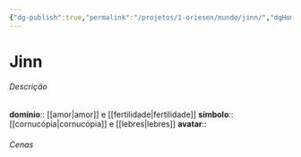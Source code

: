 ```yaml
---
{"dg-publish":true,"permalink":"/projetos/1-oriesen/mundo/jinn/","dgHomeLink":true,"dgPassFrontmatter":false}
---
```



# Jinn

###### Descrição
**domínio**:: [[amor|amor]] e [[fertilidade|fertilidade]]
**símbolo**:: [[cornucópia|cornucópia]] e [[lebres|lebres]]
**avatar**:: 


###### Cenas

